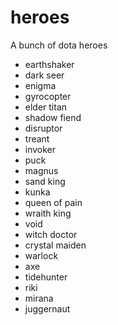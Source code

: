 # heroes
A bunch of dota heroes

- earthshaker
- dark seer
- enigma
- gyrocopter
- elder titan
- shadow fiend
- disruptor
- treant
- invoker
- puck
- magnus
- sand king
- kunka
- queen of pain
- wraith king
- void
- witch doctor
- crystal maiden
- warlock
- axe
- tidehunter
- riki
- mirana
- juggernaut
